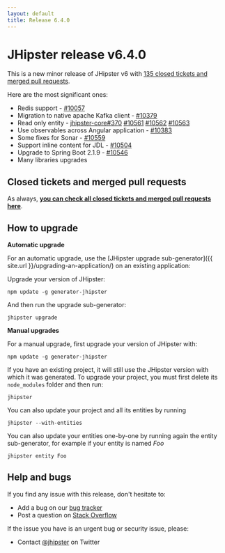 ```yaml
---
layout: default
title: Release 6.4.0
---
```


JHipster release v6.4.0
==================

This is a new minor release of JHipster v6 with [135 closed tickets and merged pull requests](https://github.com/jhipster/generator-jhipster/issues?q=milestone%3A6.4.0+is%3Aclosed).

Here are the most significant ones:

- Redis support - [#10057](https://github.com/jhipster/generator-jhipster/pull/10057)
- Migration to native apache Kafka client - [#10379](https://github.com/jhipster/generator-jhipster/pull/10379)
- Read only entity - [jhipster-core#370](https://github.com/jhipster/jhipster-core/pull/370) [#10561](https://github.com/jhipster/generator-jhipster/pull/10561) [#10562](https://github.com/jhipster/generator-jhipster/pull/10562) [#10563](https://github.com/jhipster/generator-jhipster/pull/10563)
- Use observables across Angular application - [#10383](https://github.com/jhipster/generator-jhipster/pull/10383)
- Some fixes for Sonar - [#10559](https://github.com/jhipster/generator-jhipster/pull/10559)
- Support inline content for JDL - [#10504](https://github.com/jhipster/generator-jhipster/pull/10504)
- Upgrade to Spring Boot 2.1.9 - [#10546](https://github.com/jhipster/generator-jhipster/pull/10546)
- Many libraries upgrades

Closed tickets and merged pull requests
------------
As always, __[you can check all closed tickets and merged pull requests here](https://github.com/jhipster/generator-jhipster/issues?q=milestone%3A6.4.0+is%3Aclosed)__.

How to upgrade
------------

**Automatic upgrade**

For an automatic upgrade, use the [JHipster upgrade sub-generator]({{ site.url }}/upgrading-an-application/) on an existing application:

Upgrade your version of JHipster:

```
npm update -g generator-jhipster
```

And then run the upgrade sub-generator:

```
jhipster upgrade
```

**Manual upgrades**

For a manual upgrade, first upgrade your version of JHipster with:

```
npm update -g generator-jhipster
```

If you have an existing project, it will still use the JHipster version with which it was generated.
To upgrade your project, you must first delete its `node_modules` folder and then run:

```
jhipster
```

You can also update your project and all its entities by running

```
jhipster --with-entities
```

You can also update your entities one-by-one by running again the entity sub-generator, for example if your entity is named _Foo_

```
jhipster entity Foo
```

Help and bugs
--------------

If you find any issue with this release, don't hesitate to:

- Add a bug on our [bug tracker](https://github.com/jhipster/generator-jhipster/issues?state=open)
- Post a question on [Stack Overflow](http://stackoverflow.com/tags/jhipster/info)

If the issue you have is an urgent bug or security issue, please:

- Contact [@jhipster](https://twitter.com/jhipster) on Twitter

